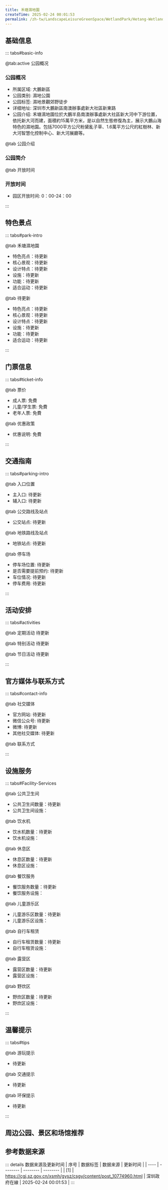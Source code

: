```yaml
---
title: 禾塘濕地園
createTime: 2025-02-24 00:01:53
permalink: /zh-tw/LandscapeLeisureGreenSpace/WetlandPark/Hetang-Wetland-Park/
---
```



<script setup>
import ImageSwiper from '/.vuepress/theme/components/ImageSwiper.vue'
// 轮播图数据
const swiperItems = [
    {
                link: 'https://cgj.sz.gov.cn/img/4/4005/4005841/10774960.jpg',
                title: '禾塘濕地園',
                description: '',
                author: '深圳政府在線',
                date: '2025/02/25'
                },
  {
                link: 'https://cgj.sz.gov.cn/img/4/4005/4005841/10774960.jpg',
                title: '禾塘濕地園',
                description: '',
                author: '深圳政府在線',
                date: '2025/02/25'
                }
]
// 配置项
const swiperConfig = {
  height: 500,
  showInfo: true
}
</script>
<!-- 轮播图组件 -->
<ImageSwiper :items="swiperItems" :config="swiperConfig" />



## 基础信息

::: tabs#basic-info

@tab:active 公园概况
### 公园概况
- 所属区域: 大鵬新區
- 公园类别: 濕地公園
- 公园标签: 濕地景觀郊野徒步
- 详细地址: 深圳市大鵬新區南澳辦事處新大社區新東路
- 公园介绍: 禾塘濕地園位於大鵬半島南澳辦事處新大社區新大河中下游位置，依托新大河而建，面積約15萬平方米，是以自然生態修復為主，展示大鵬山海特色的濕地園。包括7000平方公尺粉黛亂子草、1.6萬平方公尺的紅樹林、新大河智慧化控制中心、新大河展廳等。

@tab 公园介绍
### 公园简介
@tab 开放时间
### 开放时间
- 园区开放时间: 0：00-24：00

:::

## 特色景点

::: tabs#park-intro

@tab 禾塘濕地園
<ImageCard
image="https://cgj.sz.gov.cn/images/index20230710_1.png"
    title="禾塘濕地園"
    description="禾塘濕地園是大鵬新區首個在建設前進行生態本底調查的濕地園，是首條郊野型碧道試點段，是新區打造的禾塘系列公園面積最大的一個，同時還有新區首個河道智能化控制系統中心，展示河道概況、治理、生態、景觀。 7000平方米粉黛亂子草，自然生態野趣，視野開闊，為大鵬的秋天增添美麗的色彩。"
    date=""
    author="深圳政府在線"
/>


- 特色亮点：待更新
- 核心景观：待更新
- 设计特点：待更新
- 设施：待更新
- 功能：待更新
- 适合运动：待更新

@tab 待更新
<ImageCard
image="https://cgj.sz.gov.cn/images/index20230710_1.png"
    title="禾塘濕地園"
    description="禾塘濕地園是大鵬新區首個在建設前進行生態本底調查的濕地園，是首條郊野型碧道試點段，是新區打造的禾塘系列公園面積最大的一個，同時還有新區首個河道智能化控制系統中心，展示河道概況、治理、生態、景觀。 7000平方米粉黛亂子草，自然生態野趣，視野開闊，為大鵬的秋天增添美麗的色彩。"
    date=""
    author="深圳政府在線"
/>


- 特色亮点：待更新
- 核心景观：待更新
- 设计特点：待更新
- 设施：待更新
- 功能：待更新
- 适合运动：待更新

:::

## 门票信息

::: tabs#ticket-info

@tab 票价
- 成人票: 免費
- 儿童/学生票: 免費
- 老年人票: 免費

@tab 优惠政策
- 优惠说明: 免費

:::

## 交通指南

::: tabs#parking-intro

@tab 入口位置
- 主入口: 待更新
- 辅入口: 待更新

@tab 公交路线及站点
- 公交站点: 待更新

@tab 地铁路线及站点
- 地铁站点: 待更新

@tab 停车场
- 停车场位置: 待更新
- 是否需要提前预约: 待更新
- 车位情况: 待更新
- 停车费用: 待更新

:::

## 活动安排

::: tabs#activities

@tab 定期活动
待更新

@tab 特别活动
待更新

@tab 节日活动
待更新

:::

## 官方媒体与联系方式

::: tabs#contact-info

@tab 社交媒体
- 官方网站: 待更新
- 微信公众号: 待更新
- 微博: 待更新
- 其他社交媒体: 待更新

@tab 联系方式

:::

## 设施服务

::: tabs#Facility-Services

@tab 公共卫生间
- 公共卫生间数量：待更新
- 公共卫生间设施：

@tab 饮水机
- 饮水机数量：待更新
- 饮水机设施：

@tab 休息区
- 休息区数量：待更新
- 休息区设施：

@tab 餐饮服务
- 餐饮服务数量：待更新
- 餐饮服务设施：

@tab 儿童游乐区
- 儿童游乐区数量：待更新
- 儿童游乐区设施：

@tab 自行车租赁
- 自行车租赁数量：待更新
- 自行车租赁设施：

@tab 露营区
- 露营区数量：待更新
- 露营区设施：

@tab 野炊区
- 野炊区数量：待更新
- 野炊区设施：

:::

## 温馨提示

::: tabs#tips

@tab 游玩提示
- 待更新

@tab 交通提示
- 待更新

@tab 环保提示
- 待更新

:::

## 周边公园、景区和场馆推荐

<CardGrid>
  <ImageCard
        image="https://cgj.sz.gov.cn/img/4/4005/4005842/10774962.png"
        title="燕嶺公園"
        description="燕嶺公園坐落在燕川社區北部，周圍有熱鬧的燕景市場，車輛川流不息的公路，有林立的居民住宅，有密集的商舖工廠。但只要你願意，隨意邁著雙腿，不出十分鐘，便可以跨過喧鬧，進入一個寧靜綠色的世界。燕嶺公園是燕川社區的一個公園。像深圳無數個社區公園一樣，它沒有湖光山色的秀美，只是鬧裡取靜，或依山或傍湖。而燕嶺公園又不同於其它公園，"
        href="zh-tw/ComprehensivePark/Yanling Park"
        author="深圳政府在線"
        date="2025/01/02"
      />
      <ImageCard
        image="https://cgj.sz.gov.cn/img/4/4005/4005842/10774962.png"
        title="燕嶺公園"
        description="燕嶺公園坐落在燕川社區北部，周圍有熱鬧的燕景市場，車輛川流不息的公路，有林立的居民住宅，有密集的商舖工廠。但只要你願意，隨意邁著雙腿，不出十分鐘，便可以跨過喧鬧，進入一個寧靜綠色的世界。燕嶺公園是燕川社區的一個公園。像深圳無數個社區公園一樣，它沒有湖光山色的秀美，只是鬧裡取靜，或依山或傍湖。而燕嶺公園又不同於其它公園，"
        href="zh-tw/ComprehensivePark/Yanling Park"
        author="深圳政府在線"
        date="2025/01/02"
      />
    </CardGrid>


## 参考数据来源

::: details 数据来源及更新时间
| 序号 | 数据标签 | 数据来源 | 更新时间 |
| ---- | -------- | -------- | -------- |
| [1] | https://cgj.sz.gov.cn/xsmh/gysz/csgy/content/post_10774960.html | 深圳政府在線 | 2025-02-24 00:01:53 |
:::

